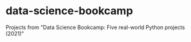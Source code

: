 # data-science-bookcamp
Projects from "Data Science Bookcamp: Five real-world Python projects (2021)"
